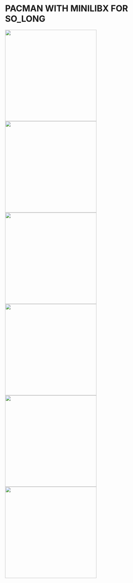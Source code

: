 # PACMAN WITH MINILIBX FOR SO_LONG
<p algin = "center">
    <img width="300" src = "https://github.com/zsayar17/so_long_PACMAN/blob/main/images/1.png" />
    <img width="300" src = "https://github.com/zsayar17/so_long_PACMAN/blob/main/images/2.png" />
    <img width="300" src = "https://github.com/zsayar17/so_long_PACMAN/blob/main/images/3.png" />
    <img width="300" src = "https://github.com/zsayar17/so_long_PACMAN/blob/main/images/4.png" />
    <img width="300" src = "https://github.com/zsayar17/so_long_PACMAN/blob/main/images/5.png" />
    <img width="300" src = "https://github.com/zsayar17/so_long_PACMAN/blob/main/images/6.png" />
 </p>
